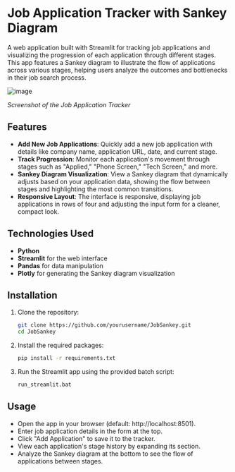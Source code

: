 # Job Application Tracker with Sankey Diagram

A web application built with Streamlit for tracking job applications and visualizing the progression of each application through different stages. This app features a Sankey diagram to illustrate the flow of applications across various stages, helping users analyze the outcomes and bottlenecks in their job search process.

![image](https://github.com/user-attachments/assets/a11b9fb1-aa67-4793-80d7-6e6420b4ba5d)

*Screenshot of the Job Application Tracker*

## Features

- **Add New Job Applications**: Quickly add a new job application with details like company name, application URL, date, and current stage.
- **Track Progression**: Monitor each application's movement through stages such as "Applied," "Phone Screen," "Tech Screen," and more.
- **Sankey Diagram Visualization**: View a Sankey diagram that dynamically adjusts based on your application data, showing the flow between stages and highlighting the most common transitions.
- **Responsive Layout**: The interface is responsive, displaying job applications in rows of four and adjusting the input form for a cleaner, compact look.

## Technologies Used

- **Python**
- **Streamlit** for the web interface
- **Pandas** for data manipulation
- **Plotly** for generating the Sankey diagram visualization

## Installation

1. Clone the repository:
   ```bash
   git clone https://github.com/yourusername/JobSankey.git
   cd JobSankey
2. Install the required packages:
   ```bash
   pip install -r requirements.txt
3. Run the Streamlit app using the provided batch script:
   ```bash
   run_streamlit.bat

## Usage
- Open the app in your browser (default: http://localhost:8501).
- Enter job application details in the form at the top.
- Click "Add Application" to save it to the tracker.
- View each application's stage history by expanding its section.
- Analyze the Sankey diagram at the bottom to see the flow of applications between stages.

